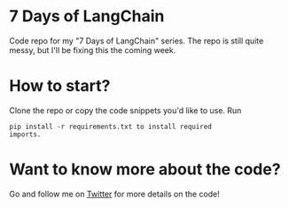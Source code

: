 # 7 Days of LangChain
 Code repo for my "7 Days of LangChain" series. The repo is still quite messy, but I'll be fixing this the coming week.

# How to start?
Clone the repo or copy the code snippets you'd like to use.
Run 

<code>pip install -r requirements.txt to install required imports.</code>

# Want to know more about the code?

Go and follow me on [Twitter](https://twitter.com/JorisTechTalk) for more details on the code!